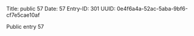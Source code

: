 Title: public 57
Date: 57
Entry-ID: 301
UUID: 0e4f6a4a-52ac-5aba-9bf6-cf7e5cae10af

Public entry 57

